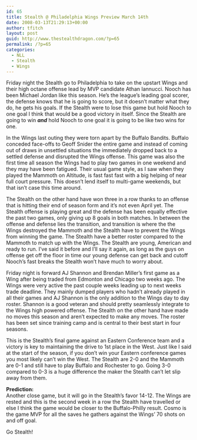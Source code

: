 ```yaml
---
id: 65
title: Stealth @ Philadelphia Wings Preview March 14th
date: 2008-03-13T21:29:13+00:00
author: tfitch
layout: post
guid: http://www.thestealthdragon.com/?p=65
permalink: /?p=65
categories:
  - NLL
  - Stealth
  - Wings
---
```

Friday night the Stealth go to Philadelphia to take on the upstart Wings and their high octane offense lead by MVP candidate Athan Iannucci. Nooch has been Michael Jordan like this season. He&#8217;s the league&#8217;s leading goal scorer, the defense knows that he is going to score, but it doesn&#8217;t matter what they do, he gets his goals. If the Stealth were to lose this game but hold Nooch to one goal I think that would be a good victory in itself. Since the Stealth are going to win _**and**_ hold Nooch to one goal it is going to be like two wins for one.

In the Wings last outing they were torn apart by the Buffalo Bandits. Buffalo conceded face-offs to Geoff Snider the entire game and instead of coming out of draws in unsettled situations the immediately dropped back to a settled defense and disrupted the Wings offense. This game was also the first time all season the Wings had to play two games in one weekend and they may have been fatigued. Their usual game style, as I saw when they played the Mammoth on Altitude, is fast fast fast with a big helping of near full court pressure. This doesn&#8217;t lend itself to multi-game weekends, but that isn&#8217;t case this time around.

The Stealth on the other hand have won three in a row thanks to an offense that is hitting their end of season form and it&#8217;s not even April yet. The Stealth offense is playing great and the defense has been equally effective the past two games, only giving up 8 goals in both matches. In between the offense and defense lies the transition, and transition is where the the Wings destroyed the Mammoth and the Stealth have to prevent the Wings from winning the game. The Stealth have a better roster compared to the Mammoth to match up with the Wings. The Stealth are young, American and ready to run. I&#8217;ve said it before and I&#8217;ll say it again, as long as the guys on offense get off the floor in time our young defense can get back and cutoff Nooch&#8217;s fast breaks the Stealth won&#8217;t have much to worry about.

Friday night is forward AJ Shannon and Brendan Miller&#8217;s first game as a Wing after being traded from Edmonton and Chicago two weeks ago. The Wings were very active the past couple weeks leading up to next weeks trade deadline. They mainly dumped players who hadn&#8217;t already played in all their games and AJ Shannon is the only addition to the Wings day to day roster. Shannon is a good veteran and should pretty seamlessly integrate to the Wings high powered offense. The Stealth on the other hand have made no moves this season and aren&#8217;t expected to make any moves. The roster has been set since training camp and is central to their best start in four seasons.

This is the Stealth&#8217;s final game against an Eastern Conference team and a victory is key to maintaining the drive to 1st place in the West. Just like I said at the start of the season, if you don&#8217;t win your Eastern conference games you most likely can&#8217;t win the West. The Stealth are 2-0 and the Mammoth are 0-1 and still have to play Buffalo and Rochester to go. Going 3-0 compared to 0-3 is a huge difference the maker the Stealth can&#8217;t let slip away from them.

**Prediction:**  
Another close game, but it will go in the Stealth&#8217;s favor 14-12. The Wings are rested and this is the second week in a row the Stealth have travelled or else I think the game would be closer to the Buffalo-Philly result. Cosmo is the game MVP for all the saves he gathers against the Wings&#8217; 70 shots on and off goal.

Go Stealth!